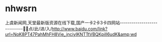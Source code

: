 # nhwsrn
上虞新闻网,天堂最新版资源在线下载,国产一卡2卡3卡四网站----------------------------🤟🤟点/此/进/入/http://www.baidu.com/link?url=NoK8PT47PahMhFH8Vie_jnciyIKNTTtVBQKpill6udK&amp;wd

